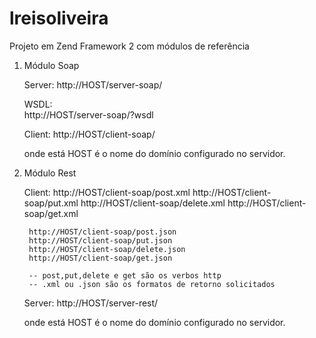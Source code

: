 lreisoliveira
=============

Projeto em Zend Framework 2 com módulos de referência

1) Módulo Soap

	Server:
		http://HOST/server-soap/

	WSDL:	
		http://HOST/server-soap/?wsdl

	Client:
		http://HOST/client-soap/
	

	onde está HOST é o nome do domínio configurado no servidor.	

2) Módulo Rest

	Client:
		http://HOST/client-soap/post.xml
		http://HOST/client-soap/put.xml
		http://HOST/client-soap/delete.xml
		http://HOST/client-soap/get.xml
		
		http://HOST/client-soap/post.json
		http://HOST/client-soap/put.json
		http://HOST/client-soap/delete.json
		http://HOST/client-soap/get.json
		
		-- post,put,delete e get são os verbos http
		-- .xml ou .json são os formatos de retorno solicitados

	Server:
		http://HOST/server-rest/

	onde está HOST é o nome do domínio configurado no servidor.	


